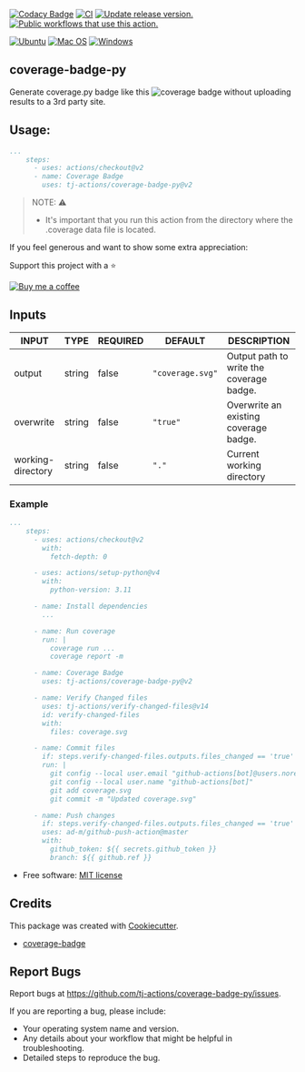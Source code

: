 [![Codacy Badge](https://api.codacy.com/project/badge/Grade/e23e61d322ae45139844167ae395e30f)](https://app.codacy.com/gh/tj-actions/coverage-badge-py?utm_source=github.com\&utm_medium=referral\&utm_content=tj-actions/coverage-badge-py\&utm_campaign=Badge_Grade_Settings)
[![CI](https://github.com/tj-actions/coverage-badge-py/actions/workflows/test.yml/badge.svg)](https://github.com/tj-actions/coverage-badge-py/actions/workflows/test.yml)
[![Update release version.](https://github.com/tj-actions/coverage-badge-py/actions/workflows/sync-release-version.yml/badge.svg)](https://github.com/tj-actions/coverage-badge-py/actions/workflows/sync-release-version.yml)
[![Public workflows that use this action.](https://img.shields.io/endpoint?url=https%3A%2F%2Fused-by.vercel.app%2Fapi%2Fgithub-actions%2Fused-by%3Faction%3Dtj-actions%2Fcoverage-badge-py%26badge%3Dtrue)](https://github.com/search?o=desc\&q=tj-actions+coverage-badge-py+path%3A.github%2Fworkflows+language%3AYAML\&s=\&type=Code)

[![Ubuntu](https://img.shields.io/badge/Ubuntu-E95420?logo=ubuntu\&logoColor=white)](https://docs.github.com/en/actions/reference/workflow-syntax-for-github-actions#jobsjob_idruns-on)
[![Mac OS](https://img.shields.io/badge/mac%20os-000000?logo=macos\&logoColor=F0F0F0)](https://docs.github.com/en/actions/reference/workflow-syntax-for-github-actions#jobsjob_idruns-on)
[![Windows](https://img.shields.io/badge/Windows-0078D6?logo=windows\&logoColor=white)](https://docs.github.com/en/actions/reference/workflow-syntax-for-github-actions#jobsjob_idruns-on)

## coverage-badge-py

Generate coverage.py badge like this ![coverage badge](./coverage.svg) without uploading results to a 3rd party site.

## Usage:

```yaml
...
    steps:
      - uses: actions/checkout@v2
      - name: Coverage Badge
        uses: tj-actions/coverage-badge-py@v2
```

> NOTE: :warning:
>
> *   It's important that you run this action from the directory where the .coverage data file is located.

If you feel generous and want to show some extra appreciation:

Support this project with a :star:

[![Buy me a coffee][buymeacoffee-shield]][buymeacoffee]

[buymeacoffee]: https://www.buymeacoffee.com/jackton1

[buymeacoffee-shield]: https://www.buymeacoffee.com/assets/img/custom_images/orange_img.png

## Inputs

<!-- AUTO-DOC-INPUT:START - Do not remove or modify this section -->

|       INPUT       |  TYPE  | REQUIRED |     DEFAULT      |                 DESCRIPTION                 |
|-------------------|--------|----------|------------------|---------------------------------------------|
|      output       | string |  false   | `"coverage.svg"` | Output path to write the<br>coverage badge. |
|     overwrite     | string |  false   |     `"true"`     |    Overwrite an existing coverage badge.    |
| working-directory | string |  false   |      `"."`       |          Current working directory          |

<!-- AUTO-DOC-INPUT:END -->

### Example

```yml
...
    steps:
      - uses: actions/checkout@v2
        with: 
          fetch-depth: 0

      - uses: actions/setup-python@v4
        with:
          python-version: 3.11

      - name: Install dependencies
        ...

      - name: Run coverage
        run: |
          coverage run ...
          coverage report -m

      - name: Coverage Badge
        uses: tj-actions/coverage-badge-py@v2

      - name: Verify Changed files
        uses: tj-actions/verify-changed-files@v14
        id: verify-changed-files
        with:
          files: coverage.svg

      - name: Commit files
        if: steps.verify-changed-files.outputs.files_changed == 'true'
        run: |
          git config --local user.email "github-actions[bot]@users.noreply.github.com"
          git config --local user.name "github-actions[bot]"
          git add coverage.svg
          git commit -m "Updated coverage.svg"

      - name: Push changes
        if: steps.verify-changed-files.outputs.files_changed == 'true'
        uses: ad-m/github-push-action@master
        with:
          github_token: ${{ secrets.github_token }}
          branch: ${{ github.ref }}
```

*   Free software: [MIT license](LICENSE)

## Credits

This package was created with [Cookiecutter](https://github.com/cookiecutter/cookiecutter).

*   [coverage-badge](https://github.com/dbrgn/coverage-badge)

## Report Bugs

Report bugs at https://github.com/tj-actions/coverage-badge-py/issues.

If you are reporting a bug, please include:

*   Your operating system name and version.
*   Any details about your workflow that might be helpful in troubleshooting.
*   Detailed steps to reproduce the bug.
